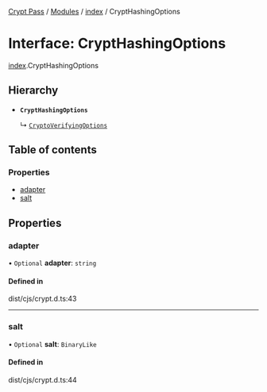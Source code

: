 [Crypt Pass](../README.md) / [Modules](../modules.md) / [index](../modules/index.md) / CryptHashingOptions

# Interface: CryptHashingOptions

[index](../modules/index.md).CryptHashingOptions

## Hierarchy

- **`CryptHashingOptions`**

  ↳ [`CryptoVerifyingOptions`](index.CryptoVerifyingOptions.md)

## Table of contents

### Properties

- [adapter](index.CryptHashingOptions.md#adapter)
- [salt](index.CryptHashingOptions.md#salt)

## Properties

### adapter

• `Optional` **adapter**: `string`

#### Defined in

dist/cjs/crypt.d.ts:43

___

### salt

• `Optional` **salt**: `BinaryLike`

#### Defined in

dist/cjs/crypt.d.ts:44
